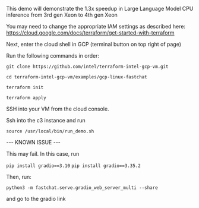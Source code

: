 This demo will demonstrate the 1.3x speedup in Large Language Model CPU inference from 3rd gen Xeon to 4th gen Xeon

You may need to change the appropriate IAM settings as described here: https://cloud.google.com/docs/terraform/get-started-with-terraform 

Next, enter the cloud shell in GCP (terminal button on top right of page) 

Run the following commands in order: 

`git clone https://github.com/intel/terraform-intel-gcp-vm.git`

`cd terraform-intel-gcp-vm/examples/gcp-linux-fastchat` 

`terraform init` 

`terraform apply`


SSH into your VM from the cloud console.

Ssh into the c3 instance and run

`source /usr/local/bin/run_demo.sh` 


--- KNOWN ISSUE ---

This may fail. In this case, run

`pip install gradio==3.10`
`pip install gradio==3.35.2`

Then, run:

`python3 -m fastchat.serve.gradio_web_server_multi --share` 



and go to the gradio link

 
